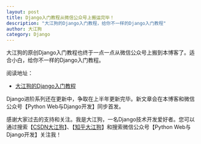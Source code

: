 ```yaml
---
layout: post
title: Django入门教程从微信公众号上搬运完毕！
description: "大江狗的Django入门教程，给你不一样的Django入门教程"
author: 大江狗
category: Django
---
```

大江狗的原创Django入门教程也终于一点一点从微信公众号上搬到本博客了。适合小白，给你不一样的Django入门教程。

阅读地址：
- [大江狗的Django入门教程](https://pythondjango.cn/django/basic-tutorials)

Django进阶系列还在更新中，争取在上半年更新完毕。新文章会在本博客和微信公众号【Python Web与Django开发】同步首发。

感谢大家过去的支持和关注。我是大江狗，一名Django技术开发爱好者。您可以通过搜索【<a href="https://blog.csdn.net/weixin_42134789">CSDN大江狗</a>】、【<a href="https://www.zhihu.com/people/shi-yun-bo-53">知乎大江狗</a>】和搜索微信公众号【Python Web与Django开发】关注我！
